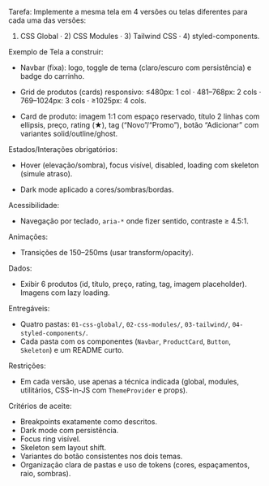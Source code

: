 Tarefa: Implemente a mesma tela em 4 versões ou telas diferentes para cada uma das versões:

1. CSS Global · 2) CSS Modules · 3) Tailwind CSS · 4) styled-components.

Exemplo de Tela a construir:

- Navbar (fixa): logo, toggle de tema (claro/escuro com persistência) e badge do carrinho.

- Grid de produtos (cards) responsivo: ≤480px: 1 col · 481–768px: 2 cols · 769–1024px: 3 cols · ≥1025px: 4 cols.

- Card de produto: imagem 1:1 com espaço reservado, título 2 linhas com ellipsis, preço, rating (★), tag (“Novo”/“Promo”), botão “Adicionar” com variantes solid/outline/ghost.

Estados/Interações obrigatórios:

- Hover (elevação/sombra), focus visível, disabled, loading com skeleton (simule atraso).

- Dark mode aplicado a cores/sombras/bordas.

Acessibilidade:

- Navegação por teclado, `aria-*` onde fizer sentido, contraste ≥ 4.5:1.

Animações:

- Transições de 150–250ms (usar transform/opacity).

Dados:

- Exibir 6 produtos (id, título, preço, rating, tag, imagem placeholder). Imagens com lazy loading.

Entregáveis:

- Quatro pastas: `01-css-global/`, `02-css-modules/`, `03-tailwind/`, `04-styled-components/`.
- Cada pasta com os componentes (`Navbar`, `ProductCard`, `Button`, `Skeleton`) e um README curto.

Restrições:

- Em cada versão, use apenas a técnica indicada (global, modules, utilitários, CSS-in-JS com `ThemeProvider` e props).

Critérios de aceite:

- Breakpoints exatamente como descritos.
- Dark mode com persistência.
- Focus ring visível.
- Skeleton sem layout shift.
- Variantes do botão consistentes nos dois temas.
- Organização clara de pastas e uso de tokens (cores, espaçamentos, raio, sombras).